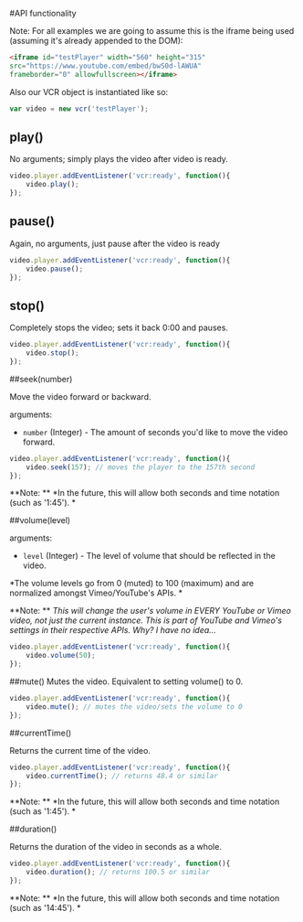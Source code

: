 #API functionality

Note: For all examples we are going to assume this is the iframe being used (assuming it's already appended to the DOM):

```html
<iframe id="testPlayer" width="560" height="315"
src="https://www.youtube.com/embed/bwS0d-lAWUA" 
frameborder="0" allowfullscreen></iframe>

```

Also our VCR object is instantiated like so:
```javascript
var video = new vcr('testPlayer');
```



## play()

No arguments; simply plays the video after video is ready. 

```javascript
video.player.addEventListener('vcr:ready', function(){
    video.play();
});
```

## pause()

Again, no arguments, just pause after the video is ready

```javascript
video.player.addEventListener('vcr:ready', function(){
    video.pause();
});
```

## stop()
Completely stops the video; sets it back 0:00 and pauses.

```javascript
video.player.addEventListener('vcr:ready', function(){
    video.stop();
});
```

##seek(number)

Move the video forward or backward.

arguments:
*  `number` (Integer) - The amount of seconds you'd like to move the video forward. 


```javascript
video.player.addEventListener('vcr:ready', function(){
    video.seek(157); // moves the player to the 157th second
});
```
**Note: ** *In the future, this will allow both seconds and time notation (such as '1:45'). *


##volume(level)

arguments:
*  `level` (Integer) - The level of volume that should be reflected in the video. 

*The volume levels go from 0 (muted) to 100 (maximum) and are normalized amongst Vimeo/YouTube's APIs. *


**Note: ** *This will change the user's volume in EVERY YouTube or Vimeo video, not just the current instance. This is part of YouTube and Vimeo's settings in their respective APIs. Why? I have no idea...*

```javascript
video.player.addEventListener('vcr:ready', function(){
    video.volume(50);
});
```

##mute()
Mutes the video. Equivalent to setting volume() to 0.

```javascript
video.player.addEventListener('vcr:ready', function(){
    video.mute(); // mutes the video/sets the volume to 0
});
```


##currentTime()

Returns the current time of the video. 

```javascript
video.player.addEventListener('vcr:ready', function(){
    video.currentTime(); // returns 48.4 or similar
});
```

**Note: ** *In the future, this will allow both seconds and time notation (such as '1:45'). *


##duration()

Returns the duration of the video in seconds as a whole.

```javascript
video.player.addEventListener('vcr:ready', function(){
    video.duration(); // returns 100.5 or similar
});
```

**Note: ** *In the future, this will allow both seconds and time notation (such as '14:45'). *

